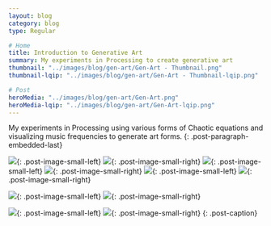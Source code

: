 ```yaml
---
layout: blog
category: blog
type: Regular

# Home
title: Introduction to Generative Art
summary: My experiments in Processing to create generative art
thumbnail: "../images/blog/gen-art/Gen-Art - Thumbnail.png"
thumbnail-lqip: "../images/blog/gen-art/Gen-Art - Thumbnail-lqip.png"

# Post
heroMedia: "../images/blog/gen-art/Gen-Art.png"
heroMedia-lqip: "../images/blog/gen-art/Gen-Art-lqip.png"
---
```





My experiments in Processing using various forms of Chaotic equations and visualizing music frequencies to generate art forms.
{: .post-paragraph-embedded-last}




<div class="post-code"><script src="https://gist.github.com/eshaankaul29/d967920dd2dee0a60a7b82af2bf5b2ec.js"></script></div>

<div class="post-code"><script src="https://gist.github.com/eshaankaul29/af7e17b584bce74eae97011197310809.js"></script></div>



<img src="../images/blog/gen-art/Images/gen-art-1-lqip.png" data-src="../images/blog/gen-art/Images/gen-art-1.png" class="lazyload blur-up">{: .post-image-small-left}
<img src="../images/blog/gen-art/Images/gen-art-2-lqip.png" data-src="../images/blog/gen-art/Images/gen-art-2.png" class="lazyload blur-up">{: .post-image-small-right}
<img src="../images/blog/gen-art/Images/gen-art-3-lqip.png" data-src="../images/blog/gen-art/Images/gen-art-3.png" class="lazyload blur-up">{: .post-image-small-left}
<img src="../images/blog/gen-art/Images/gen-art-4-lqip.png" data-src="../images/blog/gen-art/Images/gen-art-4.png" class="lazyload blur-up">{: .post-image-small-right}
<img src="../images/blog/gen-art/Images/gen-art-5-lqip.png" data-src="../images/blog/gen-art/Images/gen-art-5.png" class="lazyload blur-up">{: .post-image-small-left}
<img src="../images/blog/gen-art/Images/gen-art-6-lqip.png" data-src="../images/blog/gen-art/Images/gen-art-6.png" class="lazyload blur-up">{: .post-image-small-right}


<img src="../images/blog/gen-art/Images/gen-art-7-lqip.png" data-src="../images/blog/gen-art/Images/gen-art-7.png" class="lazyload blur-up">{: .post-image-small-left}
<img src="../images/blog/gen-art/Images/gen-art-8-lqip.png" data-src="../images/blog/gen-art/Images/gen-art-8.png" class="lazyload blur-up">{: .post-image-small-right}



<img src="../images/blog/gen-art/Images/gen-art-9-lqip.png" data-src="../images/blog/gen-art/Images/gen-art-9.png" class="lazyload blur-up">{: .post-image-small-left}
<img src="../images/blog/gen-art/Images/gen-art-10-lqip.png" data-src="../images/blog/gen-art/Images/gen-art-10.png" class="lazyload blur-up">{: .post-image-small-right}
{: .post-caption}


